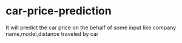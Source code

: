 # car-price-prediction
It will predict the car price on the behalf of some input like company name,model,distance traveled by car
